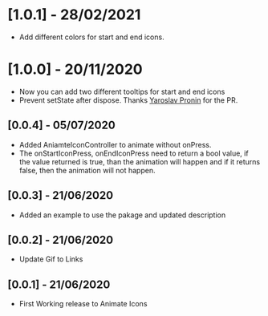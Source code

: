 # [1.0.1] - 28/02/2021

* Add different colors for start and end icons.

# [1.0.0] - 20/11/2020

* Now you can add two different tooltips for start and end icons
* Prevent setState after dispose. Thanks [Yaroslav Pronin](https://github.com/proninyaroslav) for the PR.

## [0.0.4] - 05/07/2020

* Added AniamteIconController to animate without onPress. 
* The onStartIconPress, onEndIconPress need to return a bool value, if the value returned is true, than the animation will happen and if it returns false, then the animation will not happen.

## [0.0.3] - 21/06/2020

* Added an example to use the pakage and updated description 

## [0.0.2] - 21/06/2020

* Update Gif to Links 

## [0.0.1] - 21/06/2020

* First Working release to Animate Icons

